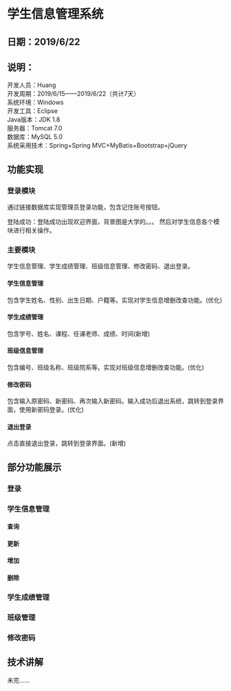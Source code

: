 
学生信息管理系统 
===============
日期：2019/6/22  
---------------
说明：  
---------------
开发人员：Huang  
开发周期：2019/6/15——2019/6/22（共计7天）  
系统环境：Windows  
开发工具：Eclipse  
Java版本：JDK 1.8  
服务器：Tomcat 7.0  
数据库：MySQL 5.0  
系统采用技术：Spring+Spring MVC+MyBatis+Bootstrap+jQuery  
  
## 功能实现 

### 登录模块
通过链接数据库实现管理员登录功能，包含记住账号按钮。

登陆成功：登陆成功出现欢迎界面，背景图是大学的。。。 然后对学生信息各个模块进行相关操作。

### 主要模块
学生信息管理、学生成绩管理、班级信息管理、修改密码、退出登录。  
#### 学生信息管理
包含学生姓名、性别、出生日期、户籍等。实现对学生信息增删改查功能。(优化)  
#### 学生成绩管理
包含学号、姓名、课程、任课老师、成绩、时间(新增)
#### 班级信息管理
包含编号、班级名称、班级院系等。实现对班级信息增删改查功能。(优化)  
#### 修改密码
包含输入原密码、新密码、再次输入新密码。输入成功后退出系统，跳转到登录界面，使用新密码登录。(优化)  
#### 退出登录
点击直接退出登录，跳转到登录界面。(新增)  

## 部分功能展示
### 登录


### 学生信息管理


#### 查询


#### 更新


#### 增加


#### 删除


### 学生成绩管理




### 班级管理




### 修改密码
















## 技术讲解



未完……
















